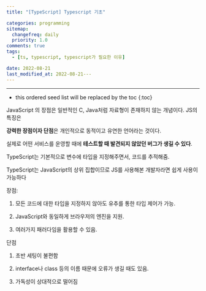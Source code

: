 ```yaml
---
title: "[TypeScript] Typescript 기초"

categories: programming
sitemap:
  changefreq: daily
  priority: 1.0
comments: true
tags:
  - [ts, typescript, typescript가 필요한 이유]

date: 2022-08-21
last_modified_at: 2022-08-21---
---
```


---

<!-- prettier-ignore -->
* this ordered seed list will be replaced by the toc 
{:toc}

JavaScript 의 장점은 일반적인 C, Java처럼 자료형이 존재하지 않는 개념이다. JS의 특징은

**강력한 장점이자 단점**은 개인적으로 동적이고 유연한 언어라는 것이다.

실제로 어떤 서비스를 운영할 때에 **테스트할 때 발견되지 않았던 버그가 생길 수 있다**.

TypeScript는 기본적으로 변수에 타입을 지정해주면서, 코드를 추적해줌.

TypeScript는 JavaScript의 상위 집합이므로 JS를 사용해본 개발자라면 쉽게 사용이 가능하다

장점:

1. 모든 코드에 대한 타입을 지정하지 않아도 유추를 통한 타입 제어가 가능.

2. JavaScript와 동일하게 브라우저의 엔진을 지원.

3. 여러가지 패러다임을 활용할 수 있음.

단점

1. 초반 세팅이 불편함

2. interface나 class 등의 이름 때문에 오류가 생길 때도 있음.

3. 가독성이 상대적으로 떨어짐

